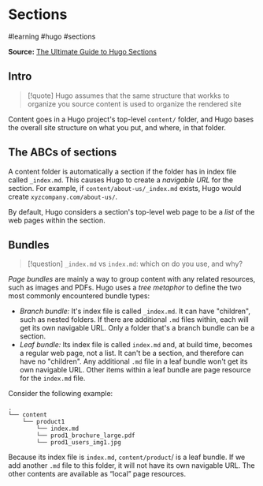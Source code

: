 # Sections
#learning #hugo #sections

**Source:** [The Ultimate Guide to Hugo Sections](https://cloudcannon.com/blog/the-ultimate-guide-to-hugo-sections/)

## Intro

>[!quote] 
>Hugo assumes that the same structure that workks to organize you source content is used to organize the rendered site

Content goes in a Hugo project's top-level `content/` folder, and Hugo bases the overall site structure on what you put, and where, in that folder.

## The ABCs of sections

A content folder is automatically a section if the folder has in index file called `_index.md`. This causes Hugo to create a *navigable URL* for the section. For example, if `content/about-us/_index.md` exists, Hugo would create `xyzcompany.com/about-us/`.

By default, Hugo considers a section's top-level web page to be a *list* of the web pages within the section.

## Bundles

> [!question]
> `_index.md` vs `index.md`: which on do you use, and why?

*Page bundles* are mainly a way to group content with any related resources, such as images and PDFs. Hugo uses a *tree metaphor* to define the two most commonly encountered bundle types:

- *Branch bundle:* It's index file is called `_index.md`. It can have "children", such as nested folders. If there are additional `.md` files within, each will get its own navigable URL. Only a folder that's a branch bundle can be a section.
- *Leaf bundle:* Its index file is called `index.md` and, at build time, becomes a regular web page, not a list. It can't be a section, and therefore can have no "children". Any additional `.md` file in a leaf bundle won't get its own navigable URL. Other items within a leaf bundle are page resource for the `index.md` file.

Consider the following example:
```
.
└── content
    └── product1
        └── index.md
        └── prod1_brochure_large.pdf
        └── prod1_users_img1.jpg
```

Because its index file is `index.md`, `content/product`/ is a leaf bundle. If we add another `.md` file to this folder, it will not have its own navigable URL. The other contents are available as “local” page resources.
